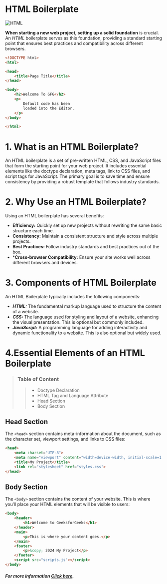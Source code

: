 # HTML Boilerplate

![HTML](https://media.istockphoto.com/id/1391198660/photo/hands-printing-on-laptop-banner.jpg?s=1024x1024&w=is&k=20&c=WUV9wg9qgNs28vEAoVuvLtQ7Ej-rHlmEWJLwG2MpUX4=)

**When starting a new web project, setting up a solid foundation** is crucial. An *HTML* boilerplate serves as this foundation, providing a standard starting point that ensures best practices and compatibility across different browsers.

```HTML
<!DOCTYPE html>
<html>

<head>
    <title>Page Title</title>
</head>

<body>
    <h2>Welcome To GFG</h2>
    <p>
        Default code has been
        loaded into the Editor.
    </p>
</body>

</html>
```

# 1. What is an HTML Boilerplate?
An HTML boilerplate is a set of pre-written HTML, CSS, and JavaScript files that form the starting point for your web project. It includes essential elements like the doctype declaration, meta tags, link to CSS files, and script tags for JavaScript. The primary goal is to save time and ensure consistency by providing a robust template that follows industry standards.

# 2. Why Use an HTML Boilerplate?
Using an HTML boilerplate has several benefits:

* **Efficiency:** Quickly set up new projects without rewriting the same basic structure each time.
* **Consistency:** Maintain a consistent structure and style across multiple projects.
* **Best Practices:** Follow industry standards and best practices out of the box.
* ***Cross-browser Compatibility:** Ensure your site works well across different browsers and devices.

# 3. Components of HTML Boilerplate
An HTML Boilerplate typically includes the following components:

* ***HTML:*** The fundamental markup language used to structure the content of a website.
* ***CSS:*** The language used for styling and layout of a website, enhancing the visual presentation. This is optional but commonly included.
* ***JavaScript:*** A programming language for adding interactivity and dynamic functionality to a website. This is also optional but widely used.


# 4.Essential Elements of an HTML Boilerplate

>### Table of Content
>>* Doctype Declaration
>>* HTML Tag and Language Attribute
>>* Head Section
>>* Body Section

## Head Section
The `<head>` section contains meta-information about the document, such as the character set, viewport settings, and links to CSS files:

``` HTML
<head>
    <meta charset="UTF-8">
    <meta name="viewport" content="width=device-width, initial-scale=1.0">
    <title>My Project</title>
    <link rel="stylesheet" href="styles.css">
</head>
```


## Body Section
The `<body>` section contains the content of your website. This is where you’ll place your HTML elements that will be visible to users:
``` HTML
<body>
    <header>
        <h1>Welcome to GeeksforGeeks</h1>
    </header>
    <main>
        <p>This is where your content goes.</p>
    </main>
    <footer>
        <p>&copy; 2024 My Project</p>
    </footer>
    <script src="scripts.js"></script>
</body>
```

##### For more information [Click here](https://www.geeksforgeeks.org/html/html-boilerplate/).